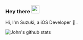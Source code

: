 ### Hey there <img src="https://media.giphy.com/media/hvRJCLFzcasrR4ia7z/giphy.gif" width="25px">

Hi, I'm Suzuki, a iOS Developer 🚀 . 

![John's github stats](https://github-readme-stats.vercel.app/api?username=suzuki-0000&theme=dracula&show_icons=true&count_private=true)
